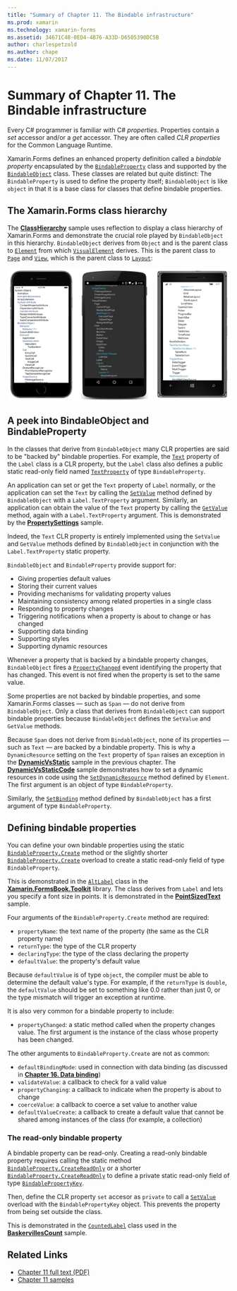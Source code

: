 ```yaml
---
title: "Summary of Chapter 11. The Bindable infrastructure"
ms.prod: xamarin
ms.technology: xamarin-forms
ms.assetid: 34671C48-0ED4-4B76-A33D-D6505390DC5B
author: charlespetzold
ms.author: chape
ms.date: 11/07/2017
---
```


# Summary of Chapter 11. The Bindable infrastructure

Every C# programmer is familiar with C# *properties*. Properties contain a *set* accessor and/or a *get* accessor. They are often called *CLR properties* for the Common Language Runtime.

Xamarin.Forms defines an enhanced property definition called a *bindable property* encapsulated by the [`BindableProperty`](https://developer.xamarin.com/api/type/Xamarin.Forms.BindableProperty/) class and supported by the [`BindableObject`](https://developer.xamarin.com/api/type/Xamarin.Forms.BindableObject/) class. These classes are related but quite distinct: The `BindableProperty` is used to define the property itself; `BindableObject` is like `object` in that it is a base class for classes that define bindable properties.

## The Xamarin.Forms class hierarchy

The [**ClassHierarchy**](https://github.com/xamarin/xamarin-forms-book-samples/tree/master/Chapter11/ClassHierarchy) sample uses reflection to display a class hierarchy of Xamarin.Forms and demonstrate the crucial role played by `BindableObject` in this hierarchy. `BindableObject` derives from `Object` and is the parent class to [`Element`](https://developer.xamarin.com/api/type/Xamarin.Forms.Element/) from which [`VisualElement`](https://developer.xamarin.com/api/type/Xamarin.Forms.VisualElement/) derives. This is the parent class to [`Page`](https://developer.xamarin.com/api/type/Xamarin.Forms.Page/) and [`View`](https://developer.xamarin.com/api/type/Xamarin.Forms.View/), which is the parent class to [`Layout`](https://developer.xamarin.com/api/type/Xamarin.Forms.Layout/):

[![Triple screenshot of class hierarchy sharing](images/ch11fg01-small.png "Class Hierarchy Sharing")](images/ch11fg01-large.png#lightbox "Class Hierarchy Sharing")

## A peek into BindableObject and BindableProperty

In the classes that derive from `BindableObject` many CLR properties are said to be "backed by" bindable properties. For example, the [`Text`](https://developer.xamarin.com/api/property/Xamarin.Forms.Label.Text/) property of the `Label` class is a CLR property, but the `Label` class also defines a public static read-only field named [`TextProperty`](https://developer.xamarin.com/api/property/Xamarin.Forms.Label.TextProperty/) of type `BindableProperty`.

An application can set or get the `Text` property of `Label` normally, or the application can set the `Text` by calling the [`SetValue`](https://developer.xamarin.com/api/member/Xamarin.Forms.BindableObject.SetValue/p/Xamarin.Forms.BindableProperty/System.Object/) method defined by `BindableObject` with a `Label.TextProperty` argument. Similarly, an application can obtain the value of the `Text` property by calling the [`GetValue`](https://developer.xamarin.com/api/member/Xamarin.Forms.BindableObject.GetValue/p/Xamarin.Forms.BindableProperty/) method, again with a `Label.TextProperty` argument. This is demonstrated by the [**PropertySettings**](https://github.com/xamarin/xamarin-forms-book-samples/tree/master/Chapter11/PropertySettings) sample.

Indeed, the `Text` CLR property is entirely implemented using the `SetValue` and `GetValue` methods defined by `BindableObject` in conjunction with the `Label.TextProperty` static property.

`BindableObject` and `BindableProperty` provide support for:

- Giving properties default values
- Storing their current values
- Providing mechanisms for validating property values
- Maintaining consistency among related properties in a single class
- Responding to property changes
- Triggering notifications when a property is about to change or has changed
- Supporting data binding
- Supporting styles
- Supporting dynamic resources

Whenever a property that is backed by a bindable property changes, `BindableObject` fires a [`PropertyChanged`](https://developer.xamarin.com/api/event/Xamarin.Forms.BindableObject.PropertyChanged/) event identifying the property that has changed. This event is not fired when the property is set to the same value.

Some properties are not backed by bindable properties, and some Xamarin.Forms classes &mdash; such as `Span` &mdash; do not derive from `BindableObject`. Only a class that derives from `BindableObject` can support bindable properties because `BindableObject` defines the `SetValue` and `GetValue` methods.

Because `Span` does not derive from `BindableObject`, none of its properties &mdash; such as `Text` &mdash; are backed by a bindable property. This is why a `DynamicResource` setting on the `Text` property of `Span` raises an exception in the [**DynamicVsStatic**](https://github.com/xamarin/xamarin-forms-book-samples/tree/master/Chapter10/DynamicVsStatic) sample in the previous chapter. The [**DynamicVsStaticCode**](https://github.com/xamarin/xamarin-forms-book-samples/tree/master/Chapter11/DynamicVsStaticCode) sample demonstrates how to set a dynamic resources in code using the [`SetDynamicResource`](https://developer.xamarin.com/api/member/Xamarin.Forms.Element.SetDynamicResource/p/Xamarin.Forms.BindableProperty/System.String/) method defined by `Element`. The first argument is an object of type `BindableProperty`.

Similarly, the [`SetBinding`](https://developer.xamarin.com/api/member/Xamarin.Forms.BindableObject.SetBinding/p/Xamarin.Forms.BindableProperty/Xamarin.Forms.BindingBase/) method defined by `BindableObject` has a first argument of type `BindableProperty`.

## Defining bindable properties

You can define your own bindable properties using the static [`BindableProperty.Create`](https://developer.xamarin.com/api/member/Xamarin.Forms.BindableProperty.Create/p/System.String/System.Type/System.Type/System.Object/Xamarin.Forms.BindingMode/Xamarin.Forms.BindableProperty+ValidateValueDelegate/Xamarin.Forms.BindableProperty+BindingPropertyChangedDelegate/Xamarin.Forms.BindableProperty+BindingPropertyChangingDelegate/Xamarin.Forms.BindableProperty+CoerceValueDelegate/Xamarin.Forms.BindableProperty+CreateDefaultValueDelegate/) method or the slightly shorter [`BindableProperty.Create`](https://developer.xamarin.com/api/member/Xamarin.Forms.BindableProperty.Create/p/System.String/System.Type/System.Type/System.Object/Xamarin.Forms.BindingMode/Xamarin.Forms.BindableProperty+ValidateValueDelegate/Xamarin.Forms.BindableProperty+BindingPropertyChangedDelegate/Xamarin.Forms.BindableProperty+BindingPropertyChangingDelegate/Xamarin.Forms.BindableProperty+CoerceValueDelegate/) overload to create a static read-only field of type `BindableProperty`.

This is demonstrated in the [`AltLabel`](https://github.com/xamarin/xamarin-forms-book-samples/blob/master/Libraries/Xamarin.FormsBook.Toolkit/Xamarin.FormsBook.Toolkit/AltLabel.cs) class in the [**Xamarin.FormsBook.Toolkit**](https://github.com/xamarin/xamarin-forms-book-samples/tree/master/Libraries/Xamarin.FormsBook.Toolkit) library. The class derives from `Label` and lets you specify a font size in points. It is demonstrated in the [**PointSizedText**](https://github.com/xamarin/xamarin-forms-book-samples/tree/master/Chapter11/PointSizedText) sample.

Four arguments of the `BindableProperty.Create` method are required:

- `propertyName`: the text name of the property (the same as the CLR property name)
- `returnType`: the type of the CLR property
- `declaringType`: the type of the class declaring the property
- `defaultValue`: the property's default value

Because `defaultValue` is of type `object`, the compiler must be able to determine the default value's type. For example, if the `returnType` is `double`, the `defaultValue` should be set to something like 0.0 rather than just 0, or the type mismatch will trigger an exception at runtime.

It is also very common for a bindable property to include:

- `propertyChanged`: a static method called when the property changes value. The first argument is the instance of the class whose property has been changed.

The other arguments to `BindableProperty.Create` are not as common:

- `defaultBindingMode`: used in connection with data binding (as discussed in [**Chapter 16. Data binding**](chapter16.md))
- `validateValue`: a callback to check for a valid value
- `propertyChanging`: a callback to indicate when the property is about to change
- `coerceValue`: a callback to coerce a set value to another value
- `defaultValueCreate`: a callback to create a default value that cannot be shared among instances of the class (for example, a collection)

### The read-only bindable property

A bindable property can be read-only. Creating a read-only bindable property requires calling the static method [`BindableProperty.CreateReadOnly`](https://developer.xamarin.com/api/member/Xamarin.Forms.BindableProperty.CreateReadOnly/p/System.String/System.Type/System.Type/System.Object/Xamarin.Forms.BindingMode/Xamarin.Forms.BindableProperty+ValidateValueDelegate/Xamarin.Forms.BindableProperty+BindingPropertyChangedDelegate/Xamarin.Forms.BindableProperty+BindingPropertyChangingDelegate/Xamarin.Forms.BindableProperty+CoerceValueDelegate/Xamarin.Forms.BindableProperty+CreateDefaultValueDelegate/) or a shorter [`BindableProperty.CreateReadOnly`](https://developer.xamarin.com/api/member/Xamarin.Forms.BindableProperty.CreateReadOnly/p/System.String/System.Type/System.Type/System.Object/Xamarin.Forms.BindingMode/Xamarin.Forms.BindableProperty+ValidateValueDelegate/Xamarin.Forms.BindableProperty+BindingPropertyChangedDelegate/Xamarin.Forms.BindableProperty+BindingPropertyChangingDelegate/Xamarin.Forms.BindableProperty+CoerceValueDelegate/) to define a private static read-only field of type [`BindablePropertyKey`](https://developer.xamarin.com/api/type/Xamarin.Forms.BindablePropertyKey/).

Then, define the CLR property `set` accesor as `private` to call a [`SetValue`](https://developer.xamarin.com/api/member/Xamarin.Forms.BindableObject.SetValue/p/Xamarin.Forms.BindablePropertyKey/System.Object/) overload with the `BindablePropertyKey` object. This prevents the property from being set outside the class.

This is demonstrated in the [`CountedLabel`](https://github.com/xamarin/xamarin-forms-book-samples/blob/master/Libraries/Xamarin.FormsBook.Toolkit/Xamarin.FormsBook.Toolkit/CountedLabel.cs) class used in the  [**BaskervillesCount**](https://github.com/xamarin/xamarin-forms-book-samples/tree/master/Chapter11/BaskervillesCount) sample.



## Related Links

- [Chapter 11 full text (PDF)](https://download.xamarin.com/developer/xamarin-forms-book/XamarinFormsBook-Ch11-Apr2016.pdf)
- [Chapter 11 samples](https://github.com/xamarin/xamarin-forms-book-samples/tree/master/Chapter11)
